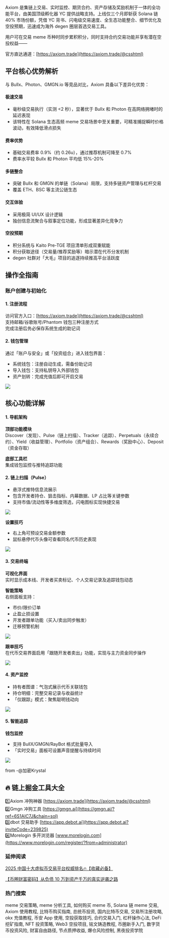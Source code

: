 Axiom 是集链上交易、实时监控、期货合约、资产存储及奖励机制于一体的全功能平台，由美国顶级孵化器 YC 提供战略支持。上线仅三个月即斩获 Solana 链 40% 市场份额，凭借 YC 背书、闪电级交易速度、全生态功能整合、细节优化及空投预期，迅速成为海外 degen 圈层首选交易工具。

用户可在交易 meme 币种时同步累积积分，同时支持合约交易功能并享有潜在空投权益——

官方直达通道：[https://axiom.trade](https://axiom.trade/@csshtml)

## 平台核心优势解析

与 Bullx、Photon、GMGN.io 等竞品对比，Axiom 具备以下差异化优势：

#### 极速交易
- 毫秒级交易执行（实测 <2 秒），显著优于 Bullx 和 Photon 在高网络拥堵时的延迟表现
- 该特性在 Solana 生态高频 meme 交易场景中至关重要，可精准捕捉瞬时价格波动，有效降低滑点损失

#### 费率优势
- 基础交易费率 0.9%（约 0.26u），通过推荐机制可降至 0.7%
- 费率水平较 Bullx 和 Photon 平均低 15%-20%

#### 多链整合
- 突破 Bullx 和 GMGN 的单链（Solana）局限，支持多链资产管理与杠杆交易
- 覆盖 ETH、BSC 等主流公链生态

#### 交互体验
- 采用极简 UI/UX 设计逻辑
- 独创信息流聚合与叙事定位功能，形成显著差异化竞争力

#### 空投预期
- 积分系统与 Kaito Pre-TGE 项目清单形成双重赋能
- 积分获取途径（交易量/推荐奖励等）暗示潜在代币分发机制
- degen 社群对「大毛」项目的追逐持续推高平台活跃度

## 操作全指南

### 账户创建与初始化
#### 1. 注册流程
访问官方入口：[https://axiom.trade](https://axiom.trade/@csshtml)  
支持邮箱/谷歌账号/Phantom 钱包三种注册方式  
完成注册后务必保存系统生成的助记词

#### 2. 钱包管理
通过「账户与安全」或「投资组合」进入钱包界面：
- 系统钱包：注册自动生成，需备份助记词
- 导入钱包：支持私钥导入外部钱包
- 资产划转：完成充值后即可开启交易

[![](https://307e939.webp.li/20250422123425767.png)](https://btc8848.com/top-10-exchanges)

## 核心功能详解
#### 1. 导航架构
**顶部功能模块**  
Discover（发现）、Pulse（链上扫描）、Tracker（追踪）、Perpetuals（永续合约）、Yield（收益管理）、Portfolio（资产组合）、Rewards（奖励中心）、Deposit（资金存取）

**底部工具栏**  
集成钱包监控与推特追踪功能

#### 2. 链上扫描（Pulse）
- 悬浮式推特信息流展示
- 包含开发者持仓、狙击指标、内幕数据、LP 占比等关键参数
- 支持市值/流动性等多维度筛选，闪电图标实现快捷交易

[![](https://307e939.webp.li/20250422123508636.png)](https://btc8848.com/top-10-exchanges)

**设置技巧**  
- 右上角可预设交易金额参数
- 鼠标悬停代币头像可查看同名代币历史表现

[![](https://307e939.webp.li/20250422123532899.png)](https://btc8848.com/top-10-exchanges)

#### 3. 交易终端
**可视化界面**  
实时显示成本线、开发者买卖标记、个人交易记录及追踪钱包动态

**智能策略**  
右侧面板支持：
- 市价/限价订单
- 止盈止损设置
- 开发者跟单功能（买入/卖出同步触发）
- 迁移预警机制

[![](https://307e939.webp.li/20250422123628449.png)](https://btc8848.com/top-10-exchanges)

**跟单技巧**  
在代币交易界面启用「跟随开发者卖出」功能，实现与主力资金同步操作

[![](https://307e939.webp.li/20250422123707741.png)](https://btc8848.com/top-10-exchanges)

#### 4. 资产监控
- 持有者图谱：气泡式展示代币关联钱包
- 持仓明细：完整交易记录与收益统计
- 「仅跟踪」模式：聚焦聪明钱动向

[![](https://307e939.webp.li/20250422123739078.png)](https://btc8848.com/top-10-exchanges)

#### 5. 智能追踪
**钱包监控**  
- 支持 BullX/GMGN/RayBot 格式批量导入
- 「实时交易」面板可设置声音提醒与持续时间

[![](https://307e939.webp.li/20250422123813646.png)](https://btc8848.com/top-10-exchanges)

from -@加密Krystal 



## 🔥 链上掘金工具大全
1️⃣Axiom 冲狗神器 [https://axiom.trade](https://axiom.trade/@csshtml)  
2️⃣Gmgn 冲狗工具 [https://gmgn.ai](https://gmgn.ai/?ref=6S1AIC7J&chain=sol)  
3️⃣dbot 交易助手 [https://app.debot.ai](https://app.debot.ai?inviteCode=239825)  
4️⃣Morelogin 多开浏览器 [www.morelogin.com](https://www.morelogin.com/register/?from=administrator)  


### 延伸阅读
[2025 中国十大虚拟币交易平台权威排名🔥【收藏必备】](https://btc8848.com/top-10-exchanges/)

[【币圈财富密码】从负债 10 万到资产千万的真实逆袭之路](https://heiyetouzi.xyz/biquanstory001/)


### 热门搜索
meme 交易策略, meme 分析工具, 如何购买 meme 币, Solana 链 meme 交易, Axiom 使用教程, 比特币购买指南, 总统币投资, 国内比特币交易, 交易所注册攻略, okx 充值教程, 币安 App 使用, 空投获取技巧, 合约交易入门, 杠杆操作心法, DeFi 挖矿指南, NFT 投资策略, Web3 空投项目, 铭文铸造教程, 币圈新手入门, 数字货币投资风险, 财富自由路径, 节点质押收益, 爆仓风险控制, 黑夜投资学院